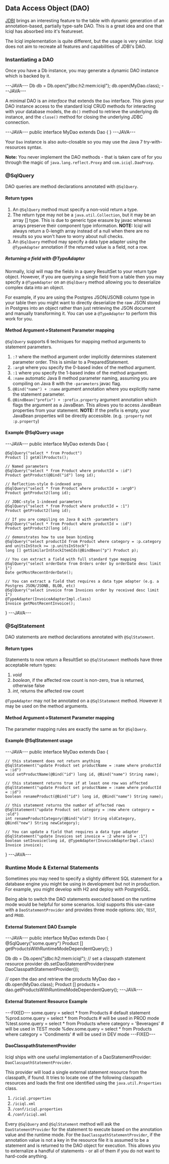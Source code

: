 ## Data Access Object (DAO)

[JDBI](http://jdbi.org) brings an interesting feature to the table with dynamic generation of an annotation-based, partially type-safe DAO.  This is a great idea and one that Iciql has absorbed into it's featureset.

The Iciql implementation is quite different, but the usage is very similar.  Iciql does not aim to recreate all features and capabilities of JDBI's DAO.

### Instantiating a DAO

Once you have a Db instance, you may generate a dynamic DAO instance which is backed by it.

---JAVA---
Db db = Db.open("jdbc:h2:mem:iciql");
db.open(MyDao.class);
---JAVA---

A minimal DAO is an *interface* that extends the `Dao` interface. This gives your DAO instance access to the standard Iciql CRUD methods for interacting with your database models, the `db()` method to retrieve the underlying db instance, and the `close()` method for closing the underlying JDBC connection.

---JAVA---
public interface MyDao extends Dao {
}
---JAVA---

Your `Dao` instance is also auto-closable so you may use the Java 7 try-with-resources syntax.

**Note:** You never implement the DAO methods - that is taken care of for you through the magic of `java.lang.reflect.Proxy` and `com.iciql.DaoProxy`.

### @SqlQuery

DAO queries are method declarations annotated with `@SqlQuery`.

#### Return types

1. An `@SqlQuery` method must specify a non-void return a type.
2. The return type may not be a `java.util.Collection`, but it may be an array [] type. This is due to generic type erasure by javac whereas arrays preserve their component type information.
**NOTE:** Iciql will always return a 0-length array instead of a null when there are no results so you won't have to worry about null checks.
3. An `@SqlQuery` method may specify a data type adapter using the `@TypeAdapter` annotation if the returned value is a field, not a row.

##### Returning a field with @TypeAdapter

Normally, Iciql will map the fields in a query ResultSet to your return type object.  However, if you are querying a single field from a table then you may specify a `@TypeAdapter` on an `@SqlQuery` method allowing you to deserialize complex data into an object.

For example, if you are using the Postgres JSON/JSONB column type in your table then you might want to directly deserialize the raw JSON stored in Postgres into an object rather than just retrieving the JSON document and manually transforming it.  You can use a `@TypeAdapter` to perform this work for you.

#### Method Argument->Statement Parameter mapping

`@SqlQuery` supports 6 techniques for mapping method arguments to statement parameters.

1. `:?` where the method argument order implicitly determines statement parameter order. This is similar to a PreparedStatement.
2. `:arg0` where you specify the 0-based index of the method argument.
3. `:1` where you specify the 1-based index of the method argument.
4. `:name` automatic Java 8 method parameter naming, assuming you are compiling on Java 8 with the `-parameters` javac flag.
5. `@Bind("name") + :name` argument annotation where you explicitly name the statement parameter.
6. `@BindBean("prefix") + :prefix.property` argument annotation which flags the argument as a JavaBean. This allows you to access JavaBean properties from your statement.
**NOTE:** If the prefix is empty, your JavaBean properties will be directly accessible. (e.g. `:property` not `:p.property`)

#### Example @SqlQuery usage

---JAVA---
public interface MyDao extends Dao {

    @SqlQuery("select * from Product")
    Product [] getAllProducts();
    
    // Named parameters
    @SqlQuery("select * from Product where productId = :id")
    Product getProduct(@Bind("id") long id);
    
    // Reflection-style 0-indexed args
    @SqlQuery("select * from Product where productId = :arg0")
    Product getProduct2(long id);

    // JDBC-style 1-indexed parameters
    @SqlQuery("select * from Product where productId = :1")
    Product getProduct2(long id);

    // If you are compiling on Java 8 with -parameters
    @SqlQuery("select * from Product where productId = :id")
    Product getProduct2(long id);
    
    // demonstrates how to use bean binding
    @SqlQuery("select productId from Product where category = :p.category and unitsInStock >= :p.unitsInStock")
    long [] getSimilarInStockItemIds(@BindBean("p") Product p);

    // You can extract a field with full standard type mapping
    @SqlQuery("select orderDate from Orders order by orderDate desc limit 1")
    Date getMostRecentOrderDate();
    
    // You can extract a field that requires a data type adapter (e.g. a Postgres JSON/JSONB, BLOB, etc)
    @SqlQuery("select invoice from Invoices order by received desc limit 1")
    @TypeAdapter(InvoiceAdapterImpl.class)
    Invoice getMostRecentInvoice();

}
---JAVA---

### @SqlStatement

DAO statements are method declarations annotated with `@SqlStatement`.

#### Return types

Statements to now return a ResultSet so `@SqlStatement` methods have three acceptable return types:

1. *void*
2. *boolean*, if the affected row count is non-zero, true is returned, otherwise false
3. *int*, returns the affected row count

`@TypeAdapter` may not be annotated on a `@SqlStatement` method.  However it may be used on the method arguments.

#### Method Argument->Statement Parameter mapping

The parameter mapping rules are exactly the same as for `@SqlQuery`.

#### Example @SqlStatement usage

---JAVA---
public interface MyDao extends Dao {

    // this statement does not return anything
    @SqlStatement("update Product set productName = :name where productId = :id")
    void setProductName(@Bind("id") long id, @Bind("name") String name);

    // this statement returns true if at least one row was affected
    @SqlStatement("update Product set productName = :name where productId = :id")
    boolean renameProduct(@Bind("id") long id, @Bind("name") String name);

    // this statement returns the number of affected rows
    @SqlStatement("update Product set category = :new where category = :old")
    int renameProductCategory(@Bind("old") String oldCategory, @Bind("new") String newCategory);
    
    // You can update a field that requires a data type adapter
    @SqlStatement("update Invoices set invoice = :2 where id = :1")
    boolean setInvoice(long id, @TypeAdapter(InvoiceAdapterImpl.class) Invoice invoice);

}
---JAVA---

### Runtime Mode & External Statements

Sometimes you may need to specify a slightly different SQL statement for a database engine you might be using in development but not in production.  For example, you might develop with H2 and deploy with PostgreSQL.

Being able to switch the DAO statements executed based on the runtime mode would be helpful for some scenarios.  Iciql supports this use-case with a `DaoStatementProvider` and provides three mode options: `DEV`, `TEST`, and `PROD`.

#### External Statement DAO Example
---JAVA---
public interface MyDao extends Dao {
    @SqlQuery("some.query")
    Product [] getProductsWithRuntimeModeDependentQuery();
}

Db db = Db.open("jdbc:h2:mem:iciql");
// set a classpath statement resource provider
db.setDaoStatementProvider(new DaoClasspathStatementProvider());

// open the dao and retrieve the products
MyDao dao = db.open(MyDao.class);
Product [] products = dao.getProductsWithRuntimeModeDependentQuery();
---JAVA---

#### External Statement Resource Example

---FIXED---
some.query = select * from Products                                       # default statement
%prod.some.query = select * from Products                                 # will be used in PROD mode
%test.some.query = select * from Products where category = 'Beverages'    # will be used in TEST mode
%dev.some.query = select * from Products where category = 'Condiments'    # will be used in DEV mode
---FIXED---

#### DaoClasspathStatementProvider

Iciql ships with one useful implementation of a DaoStatementProvider: `DaoClasspathStatementProvider`.

This provider will load a single external statement resource from the classpath, if found. It tries to locate one of the following classpath resources and loads the first one identified using the `java.util.Properties` class.

1. `/iciql.properties`
2. `/iciql.xml`
3. `/conf/iciql.properties`
4. `/conf/iciql.xml`

Every `@SqlQuery` and `@SqlStatement` method will ask the `DaoStatementProvider` for the statement to execute based on the annotation value and the runtime mode.  For the `DaoClasspathStatementProvider`, if the annotation value is not a key in the resource file it is assumed to be a statement and is returned to the DAO object for execution.  This allows you to externalize a handful of statements - or all of them if you do not want to hard-code anything.